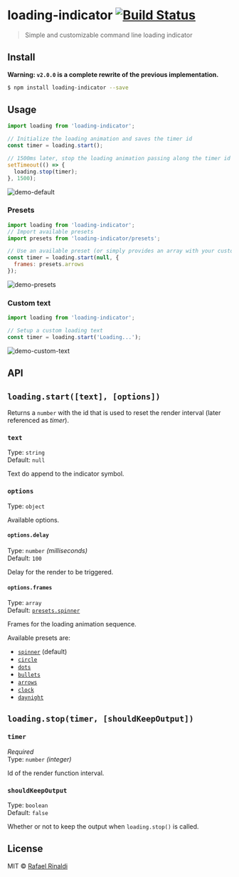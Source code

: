 # loading-indicator [![Build Status](https://semaphoreci.com/api/v1/projects/aa124d8d-865f-4a05-ac30-1b47c246ddbe/681927/badge.svg)](https://semaphoreci.com/rafaelrinaldi/loading-indicator)

> Simple and customizable command line loading indicator

## Install
**Warning: `v2.0.0` is a complete rewrite of the previous implementation.**
```sh
$ npm install loading-indicator --save
```

## Usage

```js
import loading from 'loading-indicator';

// Initialize the loading animation and saves the timer id
const timer = loading.start();

// 1500ms later, stop the loading animation passing along the timer id
setTimeout(() => {
  loading.stop(timer);
}, 1500);
```

![demo-default](./demo-default.gif)

### Presets

```js
import loading from 'loading-indicator';
// Import available presets
import presets from 'loading-indicator/presets';

// Use an available preset (or simply provides an array with your custom preset)
const timer = loading.start(null, {
  frames: presets.arrows
});
```

![demo-presets](./demo-presets.gif)

### Custom text

```js
import loading from 'loading-indicator';

// Setup a custom loading text
const timer = loading.start('Loading...');
```

![demo-custom-text](./demo-custom-text.gif)

## API

## `loading.start([text], [options])`

Returns a `number` with the id that is used to reset the render interval (later referenced as _timer_).

### `text`

Type: `string`  
Default: `null`  

Text do append to the indicator symbol.

### `options`

Type: `object`  

Available options.

#### `options.delay`

Type: `number` _(milliseconds)_  
Default: `100`  

Delay for the render to be triggered.

#### `options.frames`

Type: `array`  
Default: [`presets.spinner`](./presets.js#L2)  

Frames for the loading animation sequence.

Available presets are:

* [`spinner`](./presets.js#L2) (default)
* [`circle`](./presets.js#3)
* [`dots`](./presets.js#4)
* [`bullets`](./presets.js#5)
* [`arrows`](./presets.js#11)
* [`clock`](./presets.js#19)
* [`daynight`](./presets.js#32)

## `loading.stop(timer, [shouldKeepOutput])`

### `timer`

_Required_  
Type: `number` _(integer)_

Id of the render function interval.

### `shouldKeepOutput`

Type: `boolean`  
Default: `false`  

Whether or not to keep the output when `loading.stop()` is called.

## License

MIT :copyright: [Rafael Rinaldi](http://rinaldi.io)
